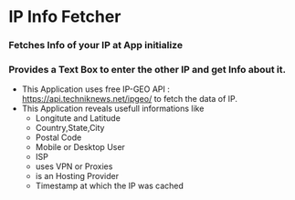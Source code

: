 # IP Info Fetcher
### Fetches Info of your IP at App initialize
### Provides a Text Box to enter the other IP and get Info about it.

 * This Application uses free IP-GEO API : https://api.techniknews.net/ipgeo/ to fetch the data of IP.
 * This Application reveals usefull informations like
     - Longitute and Latitude
     - Country,State,City
     - Postal Code
     - Mobile or Desktop User
     - ISP
     - uses VPN or Proxies
     - is an Hosting Provider
     - Timestamp at which the IP was cached



